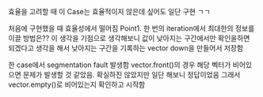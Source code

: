 효율을 고려할 때 이 Case는 효율적이지 않은데 싶어도 일단 구현 ㄱㄱ

처음에 구현했을 때 효율성에서 떨어짐
Point1. 한 번의 iteration에서 최대한의 정보를 이끌 방법은??
이 생각을 기점으로 생각해보니 값이 낮아지는 구간에서만 확인을하면 되겠다고 생각을 해서 낮아지는 구간을 기록하는 vector down을 만들어서 저장함

한 case에서 segmentation fault 발생함
vector.front()의 경우 해당 벡터가 비어있으면 문제가 발생할 것 같았음.
확실하진 않았지만 일단 해보니 정답이었음
그래서 vector.empty()로 비어있는지 확인하고 시작함
